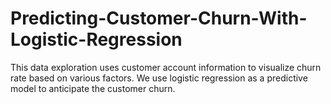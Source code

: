# Predicting-Customer-Churn-With-Logistic-Regression
This data exploration uses customer account information to visualize churn rate based on various factors. We use logistic regression as a predictive model to anticipate the customer churn.
